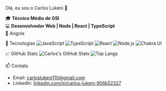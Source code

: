  Olá, eu sou o Carlos Lukeni 👋

🎓 **Técnico Médio de GSI**  
💻 **Desenvolvedor Web | Node | React | TypeScript**  
📍 Angola

 🚀 Tecnologias
![JavaScript](https://img.shields.io/badge/-JavaScript-F7DF1E?logo=javascript&logoColor=black)
![TypeScript](https://img.shields.io/badge/-TypeScript-3178C6?logo=typescript&logoColor=white)
![React](https://img.shields.io/badge/-React-20232A?logo=react)
![Node.js](https://img.shields.io/badge/-Node.js-339933?logo=node.js&logoColor=white)
![Chakra UI](https://img.shields.io/badge/-Chakra%20UI-319795?logo=chakraui&logoColor=white)

 📈 GitHub Stats
![Carlos's GitHub Stats](https://github-readme-stats.vercel.app/api?username=carloslukeni&show_icons=true&theme=default)
![Top Langs](https://github-readme-stats.vercel.app/api/top-langs/?username=carloslukeni&layout=compact)

 📫 Contato
- Email: [carloslukeni110@gmail.com](mailto:carloslukeni110@gmail.com)
- LinkedIn: [linkedin.com/in/carlos-lukeni-956b52327]([https://linkedin.com/in/teulinkedin](https://www.linkedin.com/in/carlos-lukeni-956b52327/))
